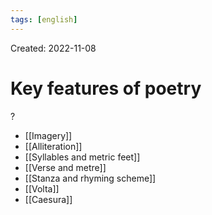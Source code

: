 ```yaml
---
tags: [english] 
---
```

Created: 2022-11-08

# Key features of poetry
?
- [[Imagery]]
- [[Alliteration]]
- [[Syllables and metric feet]]
- [[Verse and metre]]
- [[Stanza and rhyming scheme]]
- [[Volta]]
- [[Caesura]]
<!--SR:!2023-01-04,32,230-->